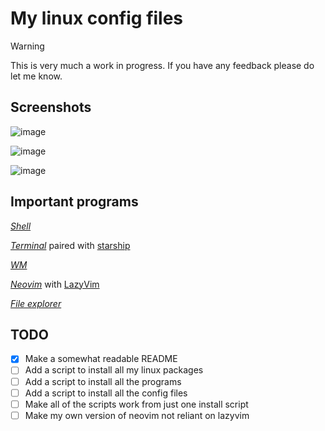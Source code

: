 # My linux config files

> [!WARNING]  
> This is very much a work in progress.
> If you have any feedback please do let me know.

## Screenshots

![image](images/screenshot1.png)

![image](images/screenshot2.png)

![image](images/screenshot3.png)

## Important programs

[*Shell*](https://github.com/nushell/nushell)

[*Terminal*](https://github.com/kovidgoyal/kitty) paired with [starship](https://github.com/starship/starship)

[*WM*](https://github.com/hyprwm/Hyprland)

[*Neovim*](https://github.com/neovim/neovim) with [LazyVim](https://github.com/LazyVim/LazyVim)

[*File explorer*](https://github.com/sxyazi/yazi)

## TODO

- [x] Make a somewhat readable README
- [ ] Add a script to install all my linux packages
- [ ] Add a script to install all the programs
- [ ] Add a script to install all the config files
- [ ] Make all of the scripts work from just one install script
- [ ] Make my own version of neovim not reliant on lazyvim  
